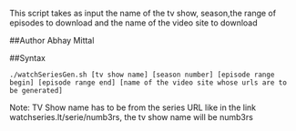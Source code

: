 This script takes as input the name of the tv show, season,the range of episodes to download and the name of the video site to download

##Author
Abhay Mittal

##Syntax

```./watchSeriesGen.sh [tv show name] [season number] [episode range begin] [episode range end] [name of the video site whose urls are to be generated]```

Note: TV Show name has to be from the series URL
like in the link watchseries.lt/serie/numb3rs, the tv show name will be numb3rs